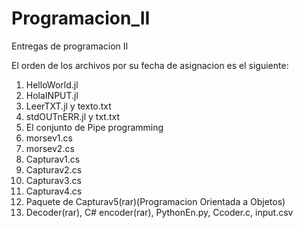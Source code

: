 # Programacion_II
Entregas de programacion II

El orden de los archivos por su fecha de asignacion es el siguiente:
1) HelloWorld.jl
2) HolaINPUT.jl
3) LeerTXT.jl y texto.txt
4) stdOUTnERR.jl y txt.txt
5) El conjunto de Pipe programming
6) morsev1.cs
7) morsev2.cs
8) Capturav1.cs
9) Capturav2.cs
10) Capturav3.cs
11) Capturav4.cs
12) Paquete de Capturav5(rar)(Programacion Orientada a Objetos)
13) Decoder(rar), C# encoder(rar), PythonEn.py, Ccoder.c, input.csv
